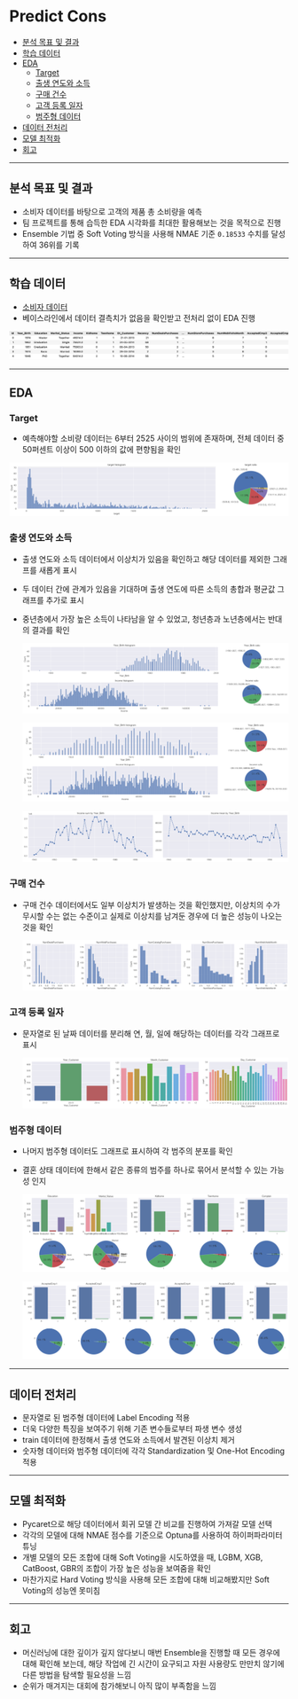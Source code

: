 # Predict Cons
  - [분석 목표 및 결과](#분석-목표-및-결과)
  - [학습 데이터](#학습-데이터)
  - [EDA](#eda)
    - [Target](#target)
    - [출생 연도와 소득](#출생-연도와-소득)
    - [구매 건수](#구매-건수)
    - [고객 등록 일자](#고객-등록-일자)
    - [범주형 데이터](#범주형-데이터)
  - [데이터 전처리](#데이터-전처리)
  - [모델 최적화](#모델-최적화)
  - [회고](#회고)

---

## 분석 목표 및 결과

- 소비자 데이터를 바탕으로 고객의 제품 총 소비량을 예측
- 팀 프로젝트를 통해 습득한 EDA 시각화를 최대한 활용해보는 것을 목적으로 진행
- Ensemble 기법 중 Soft Voting 방식을 사용해 NMAE 기준 `0.18533` 수치를 달성하여 36위를 기록

---

## 학습 데이터

- [소비자 데이터](https://dacon.io/competitions/official/235893/data)
- 베이스라인에서 데이터 결측치가 없음을 확인받고 전처리 없이 EDA 진행

![Untitled](.images/Untitled.png)

---

## EDA

### Target

- 예측해야할 소비량 데이터는 6부터 2525 사이의 범위에 존재하며,
전체 데이터 중 50퍼센트 이상이 500 이하의 값에 편향됨을 확인

![output.png](.images/output_1.png)

### 출생 연도와 소득

- 출생 연도와 소득 데이터에서 이상치가 있음을 확인하고 해당 데이터를 제외한 그래프를 새롭게 표시
- 두 데이터 간에 관계가 있음을 기대하며 출생 연도에 따른 소득의 총합과 평균값 그래프를 추가로 표시
- 중년층에서 가장 높은 소득이 나타남을 알 수 있었고, 청년층과 노년층에서는 반대의 결과를 확인
    
    ![output.png](.images/output_2.png)
    
    ![output.png](.images/output_3.png)
    
    ![output.png](.images/output_4.png)
    

### 구매 건수

- 구매 건수 데이터에서도 일부 이상치가 발생하는 것을 확인했지만,
이상치의 수가 무시할 수는 없는 수준이고 실제로 이상치를 남겨둔 경우에 더 높은 성능이 나오는 것을 확인
    
    ![output.png](.images/output_5.png)
    

### 고객 등록 일자

- 문자열로 된 날짜 데이터를 분리해 연, 월, 일에 해당하는 데이터를 각각 그래프로 표시
    
    ![output.png](.images/output_6.png)
    

### 범주형 데이터

- 나머지 범주형 데이터도 그래프로 표시하여 각 범주의 분포를 확인
- 결혼 상태 데이터에 한해서 같은 종류의 범주를 하나로 묶어서 분석할 수 있는 가능성 인지
    
    ![output.png](.images/output_7.png)
    
    ![output.png](.images/output_8.png)
    

---

## 데이터 전처리

- 문자열로 된 범주형 데이터에 Label Encoding 적용
- 더욱 다양한 특징을 보여주기 위해 기존 변수들로부터 파생 변수 생성
- train 데이터에 한정해서 출생 연도와 소득에서 발견된 이상치 제거
- 숫자형 데이터와 범주형 데이터에 각각 Standardization 및 One-Hot Encoding 적용

---

## 모델 최적화

- Pycaret으로 해당 데이터에서 회귀 모델 간 비교를 진행하여 가져갈 모델 선택
- 각각의 모델에 대해 NMAE 점수를 기준으로 Optuna를 사용하여 하이퍼파라미터 튜닝
- 개별 모델의 모든 조합에 대해 Soft Voting을 시도하였을 때,
LGBM, XGB, CatBoost, GBR의 조합이 가장 높은 성능을 보여줌을 확인
- 마찬가지로 Hard Voting 방식을 사용해 모든 조합에 대해 비교해봤지만 Soft Voting의 성능엔 못미침

---

## 회고

- 머신러닝에 대한 깊이가 깊지 않다보니 매번 Ensemble을 진행할 때 모든 경우에 대해 확인해 보는데,
해당 작업에 긴 시간이 요구되고 자원 사용량도 만만치 않기에 다른 방법을 탐색할 필요성을 느낌
- 순위가 매겨지는 대회에 참가해보니 아직 많이 부족함을 느낌